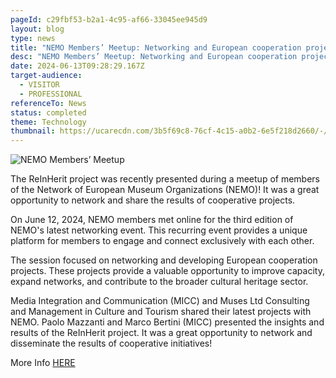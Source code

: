 ```yaml
---
pageId: c29fbf53-b2a1-4c95-af66-33045ee945d9
layout: blog
type: news
title: "NEMO Members’ Meetup: Networking and European cooperation projects"
desc: "NEMO Members’ Meetup: Networking and European cooperation projects"
date: 2024-06-13T09:28:29.167Z
target-audience:
  - VISITOR
  - PROFESSIONAL
referenceTo: News
status: completed
theme: Technology
thumbnail: https://ucarecdn.com/3b5f69c8-76cf-4c15-a0b2-6e5f218d2660/-/preview/
---
```



![NEMO Members’ Meetup](https://ucarecdn.com/c15c6407-d8f3-4eec-8605-ae97b8a84c0e/ "NEMO Members’ Meetup")

The ReInHerit project was recently presented during a meetup of members of the Network of European Museum Organizations (NEMO)! It was a great opportunity to network and share the results of cooperative projects.

On June 12, 2024, NEMO members met online for the third edition of NEMO's latest networking event. This recurring event provides a unique platform for members to engage and connect exclusively with each other.

The session focused on networking and developing European cooperation projects. These projects provide a valuable opportunity to improve capacity, expand networks, and contribute to the broader cultural heritage sector.

Media Integration and Communication (MICC) and Muses Ltd Consulting and Management in Culture and Tourism shared their latest projects with NEMO. Paolo Mazzanti and Marco Bertini (MICC) presented the insights and results of the ReInHerit project. It was a great opportunity to network and disseminate the results of cooperative initiatives!

More Info [HERE](https://www.ne-mo.org/news-events/article/nemo-members-meetup-networking-and-european-cooperation-projects?fbclid=IwZXh0bgNhZW0CMTEAAR2ML2yDl2hcepzduUDTCy64tI3b086mRsNio1xJoRkUearPvJv3h3QUlcY_aem_xOarnmKnKby7a9vuMuvHKQ)